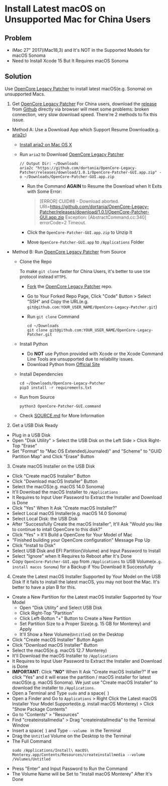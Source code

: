 # Install Latest macOS on Unsupported Mac for China Users

## Problem
* iMac 27" 2017(iMac18,3) and It's NOT in the Supported Models for macOS Sonoma
* Need to Install Xcode 15 But It Requires macOS Sonoma

## Solution
Use [OpenCore Legacy Patcher](https://github.com/dortania/OpenCore-Legacy-Patcher) to install latest macOS(e.g. Sonoma) on unsupported Macs.

1. Get [OpenCore Legacy Patcher](https://github.com/dortania/OpenCore-Legacy-Patcher)
For China users, download the [release](https://github.com/dortania/OpenCore-Legacy-Patcher/releases) from [Github](https://github.com) directly via browser will meet some problems: broken connection, very slow download speed. There're 2 methods to fix this issue.

* Method A: Use a Download App which Support Resume Download(e.g. [aria2c](https://github.com/aria2/aria2))
  * [Install aria2 on Mac OS X](https://github.com/northbright/Notes/blob/master/aria2/install-aria2-on-mac-os-x.md)
  * Run `aria2` to Download [OpenCore Legacy Patcher](https://github.com/dortania/OpenCore-Legacy-Patcher)
 
    ```
    // Output Dir: ~/Downloads
    aria2c "https://github.com/dortania/OpenCore-Legacy-Patcher/releases/download/1.0.1/OpenCore-Patcher-GUI.app.zip" -o ~/Downloads/OpenCore-Patcher-GUI.app.zip

    ```

    * Run the Command **AGAIN** to Resume the Download when It Exits with Some Error:

      > [ERROR] CUID#8 - Download aborted. URI=https://github.com/dortania/OpenCore-Legacy-Patcher/releases/download/1.0.1/OpenCore-Patcher-GUI.app.zip
Exception: [AbstractCommand.cc:340] errorCode=2 Timeout.
    * Click the `OpenCore-Patcher-GUI.app.zip` to Unzip It
    * Move `OpenCore-Patcher-GUI.app` to `/Applications` Folder

* Method B: Run [OpenCore Legacy Patcher](https://github.com/dortania/OpenCore-Legacy-Patcher) from Source
  * Clone the Repo
  
    To make `git clone` faster for China Users, it's better to use `SSH` protocol instead `HTTPS`.
    * [Fork](https://docs.github.com/en/get-started/quickstart/fork-a-repo) the [OpenCore Legacy Patcher](https://github.com/dortania/OpenCore-Legacy-Patcher) repo.
    * Go to Your Forked Repo Page, Click "Code" Button > Select "SSH" and Copy the URL(e.g. `git@github.com:YOUR_USER_NAME/OpenCore-Legacy-Patcher.git`)
    * Run `git clone` Command

      ```
      cd ~/Downloads
      git clone git@github.com:YOUR_USER_NAME/OpenCore-Legacy-Patcher.git
      ```
  * Install Python
    * Do **NOT** use Python provided with Xcode or the Xcode Command Line Tools are unsupported due to reliability issues.
    * Download Python from [Official Site](https://www.python.org/downloads/macos/)
  * Install Dependencies
    ```
    cd ~/Downloads/OpenCore-Legacy-Patcher
    pip3 install -r requirements.txt
    ```
  * Run from Source
    ```
    python3 OpenCore-Patcher-GUI.command
    ```
  * Check [SOURCE.md](https://github.com/dortania/OpenCore-Legacy-Patcher/blob/main/SOURCE.md) for More Information

2. Get a USB Disk Ready
  * Plug in a USB Disk
  * Open "Disk Utility" > Select the USB Disk on the Left Side > Click Right-Top "Erase"
  * Set "Format" to "Mac OS Extended(Journaled)" and "Scheme" to "GUID Partition Map" and Click "Erase" Button

3. Create macOS Installer on the USB Disk
  * Click "Create macOS Installer" Button
  * Click "Download macOS Installer" Button
  * Select the macOS(e.g. macOS 14.0 Sonoma)
  * It'll Download the macOS Installer to `/Applications`
  * It Requires to Input User Password to Extract the Installer and  Download is Done
  * Click "Yes" When It Ask "Create macOS Installer?"
  * Select Local macOS Installer(e.g. macOS 14.0 Sonoma)
  * Select Local Disk: the USB Disk
  * After "Successfully Create the macOS Installer", It'll Ask "Would you like to continue to intall OpenCore to this disk?"
  * Click "Yes" > It'll Build a OpenCore for Your Model of Mac
  * "Finished building your OpenCore configuration" Message Pop Up
  * Click "Install to Disk"
  * Select USB Disk and EFI Partition(Volume) and Input Password to Install
  * Select "Ignore" when It Requires to Reboot after It's Done
  * Copy `OpenCore-Patcher-GUI.app` from `/Applications` to USB Volume(`e.g. install macos Sonoma`) for a Backup if You Download It Successfully

4. Create the Latest macOS Installer Supported by Your Model on the USB Disk
  If it fails to install the latest macOS, you may not boot the Mac. It's better to have a plan B for this.
  * Create a New Partition for the Latest macOS Installer Supported by Your Model
    * Open "Disk Utility" and Select USB Disk
    * Click Right-Top "Partition"
    * Click Left-Botton "+" Button to Create a New Partition
    * Set Partition Size to a Proper Size(e.g. 15 GB for Monterey) and Apply
    * It'll Show a New Volume(`Untitled`) on the Desktop
  * Click "Create macOS Installer" Button Again
  * Click "Download macOS Installer" Button
  * Select the macOS(e.g. macOS 12.7 Monterey)
  * It'll Download the macOS Installer to `/Applications`
  * It Requires to Input User Password to Extract the Installer and  Download is Done
  * **IMPORTANT**: Click **"NO"** When It Ask "Create macOS Installer?"
    If we click "Yes" and it will erase the partition / macOS installer for latest macOS(e.g. macOS Sonoma). We just use "Create macOS Installer" to download the installer to `/Applications`.
  * Open a Terminal and Type `sudo` and a space(` `)
  * Open a Finder and Go to `Applications` > Right Click the Latest macOS Installer Your Model Supported(e.g. install macOS Monterey) > Click "Show Package Contents"
  * Go to "Contents" > "Resources"
  * Find "createinstallmedia" > Drag "createinstallmedia" to the Terminal Window
  * Insert a space(` `) and Type `--volume ` in the Terminal
  * Drag the `Untitled` Volume on the Desktop to the Terminal
  * The Full Command
    ```
    sudo /Applications/Install\ macOS\ Monterey.app/Contents/Resources/createinstallmedia --volume /Volumes/Untitled
    ```
  * Press "Enter" and Input Password to Run the Command
  * The Volume Name will be Set to "Install macOS Monterey" After It's Done


